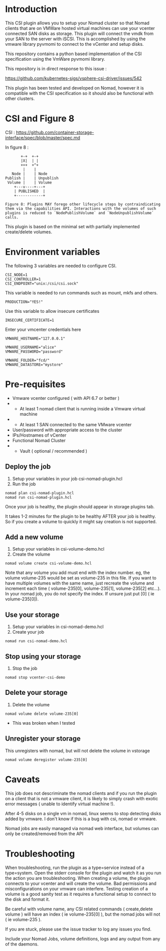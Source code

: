 # Introduction

This CSI plugin allows you to setup your Nomad cluster so that Nomad clients that are on VMWare hosted virtual machines can use your vcenter connected SAN disks as storage. This plugin will connect the vmdk from your SAN to the server with iSCSI. This is accomplished by using the vmware library pyvmomi to connect to the vCenter and setup disks.

This repository contains a python based implementation of the CSI specification using the VmWare pyvmomi library.

This repository is in direct response to this issue : 

https://github.com/kubernetes-sigs/vsphere-csi-driver/issues/542

This plugin has been tested and developed on Nomad, however it is compatible with the CSI specification so it should also be functional with other clusters. 


# CSI and Figure 8

CSI : https://github.com/container-storage-interface/spec/blob/master/spec.md

In figure 8 : 

```
       +-+  +-+
       |X|  | |
       +++  +^+
        |    |
   Node |    | Node
Publish |    | Unpublish
 Volume |    | Volume
    +---v----+---+
    | PUBLISHED  |
    +------------+

Figure 8: Plugins MAY forego other lifecycle steps by contraindicating
them via the capabilities API. Interactions with the volumes of such
plugins is reduced to `NodePublishVolume` and `NodeUnpublishVolume`
calls.

```

This plugin is based on the minimal set with partially implemented create/delete volumes.



# Environment variables

The following 3 variables are needed to configure CSI.

```
CSI_NODE=1
CSI_CONTROLLER=1
CSI_ENDPOINT="unix:/csi/csi.sock"
```

This variable is needed to run commands such as mount, mkfs and others.

```
PRODUCTION="YES!"
```

Use this variable to allow insecure certificates

```
INSECURE_CERTIFICATE=1
```

Enter your vmcenter credentials here

```
VMWARE_HOSTNAME="127.0.0.1"

VMWARE_USERNAME="alice"
VMWARE_PASSWORD="password"

VMWARE_FOLDER="fcd/"
VMWARE_DATASTORE="mystore"
```


# Pre-requisites

* Vmware vcenter configured ( with API 6.7 or better )
* * At least 1 nomad client that is running inside a Vmware virtual machine
* * At least 1 SAN connected to the same VMware vcenter
* User/password with appropriate access to the cluster
* IPs/Hostnames of vCenter
* Functional Nomad Cluster
* * Vault ( optional / recommended )

## Deploy the job

1. Setup your variables in your job csi-nomad-plugin.hcl
2. Run the job

```
nomad plan csi-nomad-plugin.hcl
nomad run csi-nomad-plugin.hcl
```

Once your job is healthy, the plugin should appear in storage plugins tab.

It takes 1-2 minutes for the plugin to be healthy AFTER your job is healthy. So if you create a volume to quickly it might say creation is not supported.

## Add a new volume

1. Setup your variables in csi-volume-demo.hcl
2. Create the volume

```
nomad volume create csi-volume-demo.hcl
```

Note that any volume you add must end with the index number. eg, the volume volume-235 would be set as volume-235 in this file. If you want to have multiple volumes with the same name, just recreate the volume and increment each time ( volume-235[0], volume-235[1], volume-235[2] etc...). In your nomad job, you do not specify the index. If unsure just put [0] ( ie volume-235[0]).

## Use your storage

1. Setup your variables in csi-nomad-demo.hcl
2. Create your job

```
nomad run csi-nomad-demo.hcl
```

## Stop using your storage

1. Stop the job

```
nomad stop vcenter-csi-demo
```

## Delete your storage

1. Delete the volume

```
nomad volume delete volume-235[0]
```

* This was broken when I tested

## Unregister your storage

This unregisters with nomad, but will not delete the volume in vstorage

```
nomad volume deregister volume-235[0]
```

# Caveats

This job does not descriminate the nomad clients and if you run the plugin on a client that is not a vmware client, it is likely to simply crash with exotic error messages ( unable to identify virtual machine !).

After 4-5 disks on a single vm in nomad, linux seems to stop detecting disks added by vmware. I don't know if this is a bug with csi, nomad or vmware.

Nomad jobs are easily managed via nomad web interface, but volumes can only be created/removed from the API


# Troubleshooting

When troubleshooting, run the plugin as a type=service instead of a type=system. Open the stderr console for the plugin and watch it as you run the action you are troubleshooting. When creating a volume, the plugin connects to your vcenter and will create the volume. Bad permissions and misconfigurations on your vmware can interfere. Testing creation of a volume is a good sanity test as it requires a functional setup to connect to the disk and format it.

Be careful with volume name, any CSI related commands ( create,delete volume ) will have an index ( ie volume-235[0] ), but the nomad jobs will not ( ie volume-235 ).

If you are stuck, please use the issue tracker to log any issues you find.

Include your Nomad Jobs, volume definitions, logs and any output from any of the daemons.






